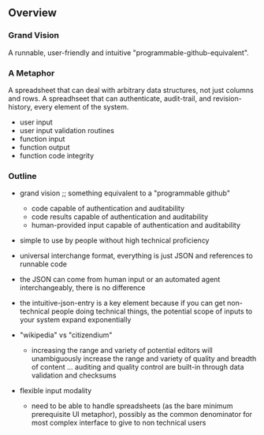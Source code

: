 ## Overview

### Grand Vision 

A runnable, user-friendly and intuitive "programmable-github-equivalent".

### A Metaphor
A spreadsheet that can deal with arbitrary data structures, not just columns and rows.
A spreadhseet that can authenticate, audit-trail, and revision-history, every element of the system.
   * user input
   * user input validation routines
   * function input
   * function output
   * function code integrity

### Outline

* grand vision ;; something equivalent to a "programmable github"
    * code capable of authentication and auditability
    * code results capable of authentication and auditability
    * human-provided input capable of authentication and auditability

* simple to use by people without high technical proficiency
* universal interchange format, everything is just JSON and references to runnable code
* the JSON can come from human input or an automated agent interchangeably, there is no difference

* the intuitive-json-entry is a key element because if you can get non-technical people doing technical things, the potential scope of inputs to your system expand exponentially
* "wikipedia" vs "citizendium" 
    * increasing the range and variety of potential editors will unambiguously increase the range and variety of quality and breadth of content ... auditing and quality control are built-in through data validation and checksums

* flexible input modality
    * need to be able to handle spreadsheets (as the bare minimum prerequisite UI metaphor), possibly as the common denominator for most complex interface to give to non technical users
  
